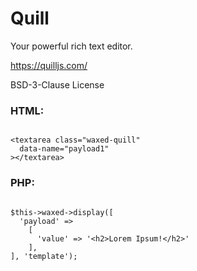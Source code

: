 # Quill

Your powerful rich text editor.

https://quilljs.com/

BSD-3-Clause License 


### HTML:

```

<textarea class="waxed-quill"
  data-name="payload1"
></textarea>

```

### PHP:

```

$this->waxed->display([
  'payload' =>
    [
      'value' => '<h2>Lorem Ipsum!</h2>'
    ],
], 'template');

```



